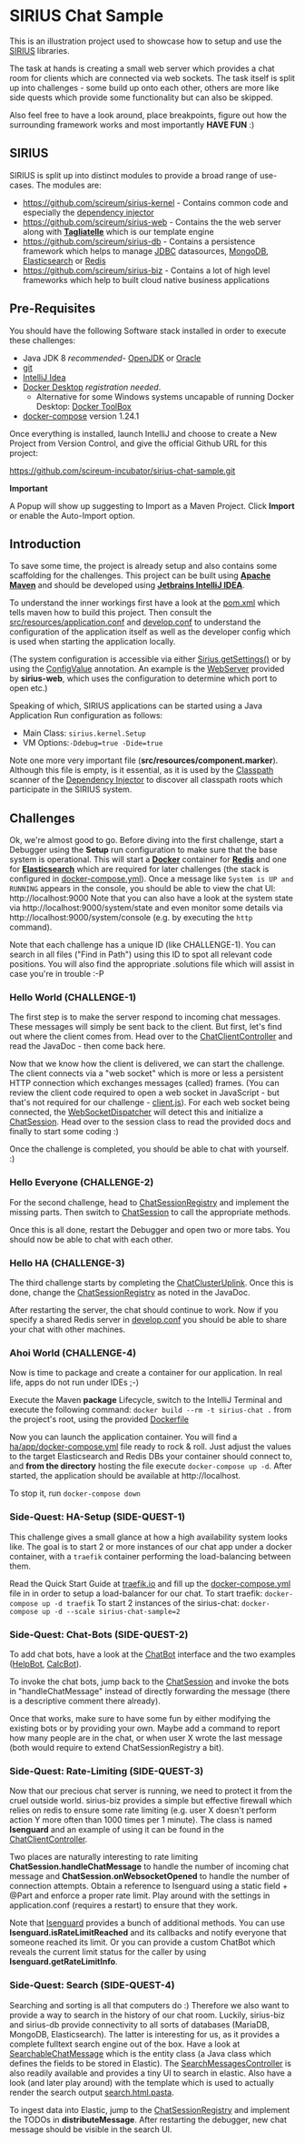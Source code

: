 # SIRIUS Chat Sample

This is an illustration project used to showcase how to setup and use the
[SIRIUS](https://github.com/scireum/sirius-kernel) libraries.

The task at hands is creating a small web server which provides a chat room
for clients which are connected via web sockets. The task itself is split up
into challenges - some build up onto each other, others are more like side
quests which provide some functionality but can also be skipped.

Also feel free to have a look around, place breakpoints, figure out how
the surrounding framework works and most importantly **HAVE FUN** :)

## SIRIUS

SIRIUS is split up into distinct modules to provide a broad range of use-cases.
The modules are:
* https://github.com/scireum/sirius-kernel - Contains common code and especially the [dependency injector](https://github.com/scireum/sirius-kernel/tree/master/src/main/java/sirius/kernel/di)
* https://github.com/scireum/sirius-web - Contains the the web server along with [**Tagliatelle**](https://github.com/scireum/sirius-web/tree/master/src/main/java/sirius/tagliatelle) which is our template engine
* https://github.com/scireum/sirius-db - Contains a persistence framework which helps to manage [JDBC](https://docs.oracle.com/javase/8/docs/technotes/guides/jdbc/) datasources, [MongoDB](https://docs.mongodb.com/), [Elasticsearch](https://www.elastic.co/guide/index.html) or [Redis](https://redis.io/documentation)
* https://github.com/scireum/sirius-biz - Contains a lot of high level frameworks which help to built cloud native business applications

## Pre-Requisites

You should have the following Software stack installed in order to execute these challenges:

* Java JDK 8 *recommended*- [OpenJDK](https://openjdk.java.net/install/) or [Oracle](https://www.oracle.com/technetwork/java/javase/downloads/jdk8-downloads-2133151.html)
* [git](https://git-scm.com/downloads)
* [IntelliJ Idea](https://www.jetbrains.com/idea/)
* [Docker Desktop](https://www.docker.com/products/docker-desktop) *registration needed*.
    * Alternative for some Windows systems uncapable of running Docker Desktop: [Docker ToolBox](https://docs.docker.com/toolbox/)
* [docker-compose](https://docs.docker.com/compose/install/) version 1.24.1

Once everything is installed, launch IntelliJ and choose to create a New Project from Version Control, and give the official Github URL for this project:

https://github.com/scireum-incubator/sirius-chat-sample.git

**Important**

A Popup will show up suggesting to Import as a Maven Project. Click **Import** or enable the Auto-Import option.

## Introduction

To save some time, the project is already setup and also contains some scaffolding for the
challenges. This project can be built using [**Apache Maven**](https://maven.apache.org/) and should be developed using
[**Jetbrains IntelliJ IDEA**](https://www.jetbrains.com/idea/download/).

To understand the inner workings first have a look at the [pom.xml](pom.xml) which tells
maven how to build this project. Then consult the [src/resources/application.conf](src/resources/application.conf)
and [develop.conf](develop.conf) to understand the configuration of the application itself
as well as the developer config which is used when starting the application locally.

(The system configuration is accessible via either [Sirius.getSettings()](https://github.com/scireum/sirius-kernel/blob/master/src/main/java/sirius/kernel/Sirius.java#L607)
or by using the [ConfigValue](https://github.com/scireum/sirius-kernel/blob/master/src/main/java/sirius/kernel/di/std/ConfigValue.java) annotation.
An example is the [WebServer](https://github.com/scireum/sirius-web/blob/master/src/main/java/sirius/web/http/WebServer.java#L82)
provided by **sirius-web**, which uses the configuration to determine which port to 
open etc.)

Speaking of which, SIRIUS applications can be started using a Java Application Run configuration as follows:
- Main Class: `sirius.kernel.Setup`
- VM Options:`-Ddebug=true -Dide=true`

Note one more very important file (**src/resources/component.marker**). Although this file
is empty, is it essential, as it is used by the [Classpath](https://github.com/scireum/sirius-kernel/blob/master/src/main/java/sirius/kernel/Classpath.java)
scanner of the [Dependency Injector](https://github.com/scireum/sirius-kernel/blob/master/src/main/java/sirius/kernel/di/Injector.java)
to discover all classpath roots which participate in the SIRIUS system.

## Challenges

Ok, we're almost good to go. Before diving into the first challenge, start a Debugger using the **Setup** run configuration to make sure that the base system is operational. This will start
a [**Docker**](https://docs.docker.com/) container for [**Redis**](https://redis.io/documentation) and one for [**Elasticsearch**](https://www.elastic.co/guide/index.html) which are required for later
challenges (the stack is configured in [docker-compose.yml](docker-compose.yml)). Once a message
like `System is UP and RUNNING` appears in the console, you should be able to view the chat UI: http://localhost:9000
Note that you can also have a look at the system state via http://localhost:9000/system/state and
even monitor some details via http://localhost:9000/system/console (e.g. by executing the `http` command). 

Note that each challenge has a unique ID (like CHALLENGE-1). You can search in all files ("Find in Path")
using this ID to spot all relevant code positions. You will also find the appropriate .solutions file
which will assist in case you're in trouble :-P

### Hello World (CHALLENGE-1)

The first step is to make the server respond to incoming chat messages. These messages will
simply be sent back to the client. But first, let's find out where the client comes from. Head
over to the [ChatClientController](src/main/java/client/ChatClientController.java) and read the
JavaDoc - then come back here. 

Now that we know how the client is delivered, we can start the challenge. The client connects via
a "web socket" which is more or less a persistent HTTP connection which exchanges messages (called)
frames. (You can review the client code required to open a web socket in JavaScript - but that's
not required for our challenge - [client.js](src/main/resources/assets/client/client.js)). For each
web socket being connected, the [WebSocketDispatcher](src/main/java/server/WebSocketDispatcher.java)
will detect this and initialize a [ChatSession](src/main/java/server/ChatSession.java). Head over
to the session class to read the provided docs and finally to start some coding :)

Once the challenge is completed, you should be able to chat with yourself. :)

### Hello Everyone (CHALLENGE-2)

For the second challenge, head to [ChatSessionRegistry](src/main/java/server/ChatSessionRegistry.java) and
implement the missing parts. Then switch to [ChatSession](src/main/java/server/ChatSession.java) to call
the appropriate methods.

Once this is all done, restart the Debugger and open two or more tabs. You should now be able to chat
with each other.

### Hello HA (CHALLENGE-3)

The third challenge starts by completing the [ChatClusterUplink](src/main/java/server/ChatClusterUplink.java).
Once this is done, change the [ChatSessionRegistry](src/main/java/server/ChatSessionRegistry.java) as noted
in the JavaDoc.

After restarting the server, the chat should continue to work. Now if you specify a shared Redis server in
[develop.conf](develop.conf) you should be able to share your chat with other machines.

### Ahoi World (CHALLENGE-4)

Now is time to package and create a container for our application.
In real life, apps do not run under IDEs ;-)

Execute the Maven **package** Lifecycle, switch to the IntelliJ Terminal and execute the following command:
 `docker build --rm -t sirius-chat .` from the project's root, using the provided [Dockerfile](Dockerfile)

Now you can launch the application container. You will find a [ha/app/docker-compose.yml](ha/app/docker-compose.yml) file ready to rock & roll.
Just adjust the values to the target Elasticsearch and Redis DBs your container should connect to, and **from the directory** hosting the file 
execute `docker-compose up -d`. After started, the application should be available at http://localhost.

To stop it, run `docker-compose down`

### Side-Quest: HA-Setup (SIDE-QUEST-1)

This challenge gives a small glance at how a high availability system looks like. The goal is to start 2 or more instances
of our chat app under a docker container, with a `traefik` container performing the load-balancing between them.

Read the Quick Start Guide at [traefik.io](https://docs.traefik.io/getting-started/quick-start/) and fill up the 
[docker-compose.yml](ha/traefik/docker-compose.yml) file in in order to setup a load-balancer for our chat.
To start traefik: `docker-compose up -d traefik`
To start 2 instances of the sirius-chat: `docker-compose up -d --scale sirius-chat-sample=2`

### Side-Quest: Chat-Bots (SIDE-QUEST-2)

To add chat bots, have a look at the [ChatBot](src/main/java/bots/ChatBot.java) interface and the two
examples ([HelpBot](src/main/java/bots/HelpBot.java), [CalcBot](src/main/java/bots/CalcBot.java)).

To invoke the chat bots, jump back to the [ChatSession](src/main/java/server/ChatSession.java) and
invoke the bots in "handleChatMessage" instead of directly forwarding the message (there is a descriptive comment
there already).

Once that works, make sure to have some fun by either modifying the existing bots or by providing your own.
Maybe add a command to report how many people are in the chat, or when user X wrote the last message 
(both would require to extend ChatSessionRegistry a bit).

### Side-Quest: Rate-Limiting (SIDE-QUEST-3)

Now that our precious chat server is running, we need to protect it from the cruel outside world.
sirius-biz provides a simple but effective firewall which relies on redis to ensure some rate limiting
(e.g. user X doesn't perform action Y more often than 1000 times per 1 minute). The class is named
**Isenguard** and an example of using it can be found in the [ChatClientController](src/main/java/client/ChatClientController.java).

Two places are naturally interesting to rate limiting **ChatSession.handleChatMessage** to handle
the number of incoming chat message and **ChatSession.onWebsocketOpened** to handle the number of
connection attempts. Obtain a reference to Isenguard using a static field + @Part and enforce
a proper rate limit. Play around with the settings in application.conf (requires a restart) to
ensure that they work.

Note that [Isenguard](https://github.com/scireum/sirius-biz/blob/master/src/main/java/sirius/biz/isenguard/Isenguard.java)
provides a bunch of additional methods. You can use **Isenguard.isRateLimitReached** and its callbacks and notify everyone
that someone reached its limit. Or you can provide a custom ChatBot which reveals the current limit status
for the caller by using **Isenguard.getRateLimitInfo**.

### Side-Quest: Search (SIDE-QUEST-4) 

Searching and sorting is all that computers do :) Therefore we also want to provide a way to search
in the history of our chat room. Luckily, sirius-biz and sirius-db provide connectivity to all sorts
of databases (MariaDB, MongoDB, Elasticsearch). The latter is interesting for us, as it provides a
complete fulltext search engine out of the box. Have a look at [SearchableChatMessage](src/main/java/search/SearchableChatMessage.java)
which is the entity class (a Java class which defines the fields to be stored in Elastic). The
[SearchMessagesController](src/main/java/search/SearchMessagesController.java) is also readily available
and provides a tiny UI to search in elastic. Also have a look (and later play around) with the template
which is used to actually render the search output [search.html.pasta](src/main/resources/templates/search.html.pasta).

To ingest data into Elastic, jump to the [ChatSessionRegistry](src/main/java/server/ChatSessionRegistry.java) and
implement the TODOs in **distributeMessage**. After restarting the debugger, new chat message should be
visible in the search UI. 
